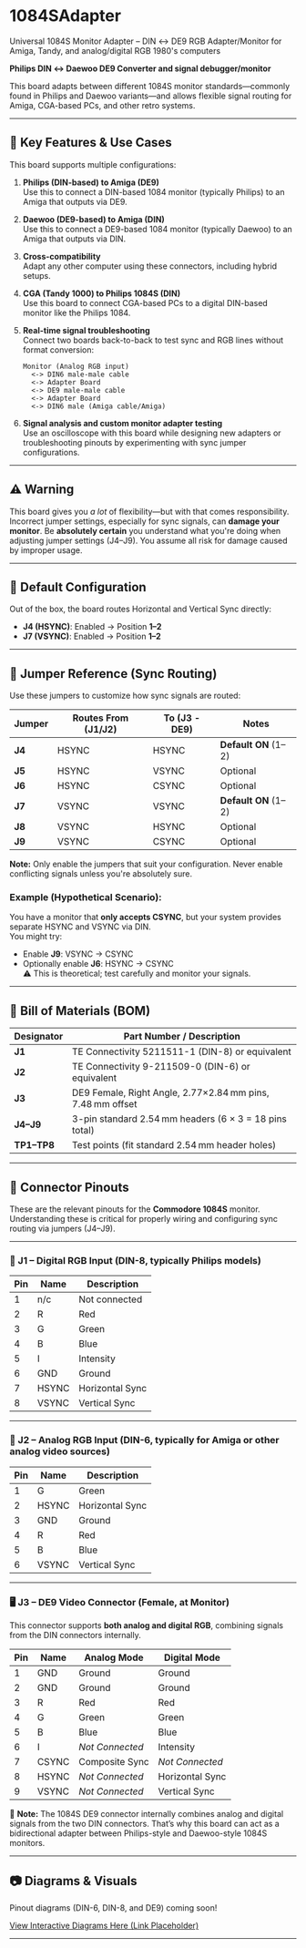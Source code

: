 # 1084SAdapter
Universal 1084S Monitor Adapter – DIN ↔ DE9 RGB Adapter/Monitor for Amiga, Tandy, and analog/digital RGB 1980's computers

**Philips DIN ↔ Daewoo DE9 Converter and signal debugger/monitor**

This board adapts between different 1084S monitor standards—commonly found in Philips and Daewoo variants—and allows flexible signal routing for Amiga, CGA-based PCs, and other retro systems.

---

## 🌟 Key Features & Use Cases

This board supports multiple configurations:

1. **Philips (DIN-based) to Amiga (DE9)**  
   Use this to connect a DIN-based 1084 monitor (typically Philips) to an Amiga that outputs via DE9.

2. **Daewoo (DE9-based) to Amiga (DIN)**  
   Use this to connect a DE9-based 1084 monitor (typically Daewoo) to an Amiga that outputs via DIN.

3. **Cross-compatibility**  
   Adapt any other computer using these connectors, including hybrid setups.

4. **CGA (Tandy 1000) to Philips 1084S (DIN)**  
   Use this board to connect CGA-based PCs to a digital DIN-based monitor like the Philips 1084.

5. **Real-time signal troubleshooting**  
   Connect two boards back-to-back to test sync and RGB lines without format conversion:  
   ```
   Monitor (Analog RGB input) 
     <-> DIN6 male-male cable 
     <-> Adapter Board 
     <-> DE9 male-male cable 
     <-> Adapter Board 
     <-> DIN6 male (Amiga cable/Amiga)
   ```

6. **Signal analysis and custom monitor adapter testing**  
   Use an oscilloscope with this board while designing new adapters or troubleshooting pinouts by experimenting with sync jumper configurations.

---

## ⚠️ Warning

This board gives you *a lot* of flexibility—but with that comes responsibility.  
Incorrect jumper settings, especially for sync signals, can **damage your monitor**. Be **absolutely certain** you understand what you're doing when adjusting jumper settings (J4–J9). You assume all risk for damage caused by improper usage.

---

## 🔧 Default Configuration

Out of the box, the board routes Horizontal and Vertical Sync directly:

- **J4 (HSYNC)**: Enabled → Position **1–2**  
- **J7 (VSYNC)**: Enabled → Position **1–2**

---

## 🧩 Jumper Reference (Sync Routing)

Use these jumpers to customize how sync signals are routed:

| Jumper | Routes From (J1/J2) | To (J3 - DE9)      | Notes               |
|--------|---------------------|---------------------|---------------------|
| **J4** | HSYNC               | HSYNC              | **Default ON** (1–2) |
| **J5** | HSYNC               | VSYNC              | Optional             |
| **J6** | HSYNC               | CSYNC              | Optional             |
| **J7** | VSYNC               | VSYNC              | **Default ON** (1–2) |
| **J8** | VSYNC               | HSYNC              | Optional             |
| **J9** | VSYNC               | CSYNC              | Optional             |

**Note:** Only enable the jumpers that suit your configuration. Never enable conflicting signals unless you're absolutely sure.

### Example (Hypothetical Scenario):
You have a monitor that **only accepts CSYNC**, but your system provides separate HSYNC and VSYNC via DIN.  
You might try:
- Enable **J9**: VSYNC → CSYNC  
- Optionally enable **J6**: HSYNC → CSYNC  
⚠️ This is theoretical; test carefully and monitor your signals.

---

## 🛒 Bill of Materials (BOM)

| Designator | Part Number / Description                                |
|------------|----------------------------------------------------------|
| **J1**     | TE Connectivity 5211511-1 (DIN-8) or equivalent           |
| **J2**     | TE Connectivity 9-211509-0 (DIN-6) or equivalent          |
| **J3**     | DE9 Female, Right Angle, 2.77×2.84 mm pins, 7.48 mm offset |
| **J4–J9**  | 3-pin standard 2.54 mm headers (6 × 3 = 18 pins total)    |
| **TP1–TP8**| Test points (fit standard 2.54 mm header holes)           |

---

## 📌 Connector Pinouts

These are the relevant pinouts for the **Commodore 1084S** monitor. Understanding these is critical for properly wiring and configuring sync routing via jumpers (J4–J9).

---

### 🔌 J1 – Digital RGB Input (DIN-8, typically Philips models)

| Pin | Name   | Description        |
|-----|--------|--------------------|
| 1   | n/c    | Not connected      |
| 2   | R      | Red                |
| 3   | G      | Green              |
| 4   | B      | Blue               |
| 5   | I      | Intensity          |
| 6   | GND    | Ground             |
| 7   | HSYNC  | Horizontal Sync    |
| 8   | VSYNC  | Vertical Sync      |

---

### 🎨 J2 – Analog RGB Input (DIN-6, typically for Amiga or other analog video sources)

| Pin | Name   | Description        |
|-----|--------|--------------------|
| 1   | G      | Green              |
| 2   | HSYNC  | Horizontal Sync    |
| 3   | GND    | Ground             |
| 4   | R      | Red                |
| 5   | B      | Blue               |
| 6   | VSYNC  | Vertical Sync      |

---

### 🖥️ J3 – DE9 Video Connector (Female, at Monitor)

This connector supports **both analog and digital RGB**, combining signals from the DIN connectors internally.

| Pin | Name   | Analog Mode         | Digital Mode        |
|-----|--------|---------------------|----------------------|
| 1   | GND    | Ground              | Ground               |
| 2   | GND    | Ground              | Ground               |
| 3   | R      | Red                 | Red                  |
| 4   | G      | Green               | Green                |
| 5   | B      | Blue                | Blue                 |
| 6   | I      | *Not Connected*     | Intensity            |
| 7   | CSYNC  | Composite Sync      | *Not Connected*      |
| 8   | HSYNC  | *Not Connected*     | Horizontal Sync      |
| 9   | VSYNC  | *Not Connected*     | Vertical Sync        |

📝 **Note:** The 1084S DE9 connector internally combines analog and digital signals from the two DIN connectors. That’s why this board can act as a bidirectional adapter between Philips-style and Daewoo-style 1084S monitors.

---

## 📷 Diagrams & Visuals

Pinout diagrams (DIN-6, DIN-8, and DE9) coming soon!

[View Interactive Diagrams Here (Link Placeholder)](https://your-diagram-link-here)

---
